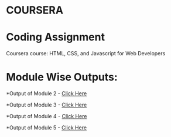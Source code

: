 # COURSERA
# Coding Assignment

Coursera course: HTML, CSS, and Javascript for Web Developers

# Module Wise Outputs:

*Output of Module 2 - [Click Here](https://satyamrai0510.github.io/coursera/module_2/)

*Output of Module 3 - [Click Here](https://satyamrai0510.github.io/coursera/module_3/)

*Output of Module 4 - [Click Here](https://satyamrai0510.github.io/coursera/module_4/)

*Output of Module 5 - [Click Here](https://satyamrai0510.github.io/coursera/module_5/)
